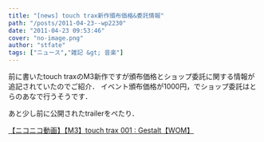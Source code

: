 ```yaml
---
title: "[news] touch trax新作頒布価格&委託情報"
path: "/posts/2011-04-23--wp2230"
date: "2011-04-23 09:53:46"
cover: "no-image.png"
author: "stfate"
tags: ["ニュース","雑記 &gt; 音楽"]
---
```



前に書いたtouch traxのM3新作ですが頒布価格とショップ委託に関する情報が追記されていたのでご紹介．
イベント頒布価格が1000円，でショップ委託はとらのあなで行うそうです．

あと少し前に公開されたtrailerをぺたり．
<script type="text/javascript" src="http://ext.nicovideo.jp/thumb_watch/sm14164858?w=490&h=307"></script><noscript><a href="http://www.nicovideo.jp/watch/sm14164858">【ニコニコ動画】【M3】touch trax 001 : Gestalt【WOM】</a></noscript>
